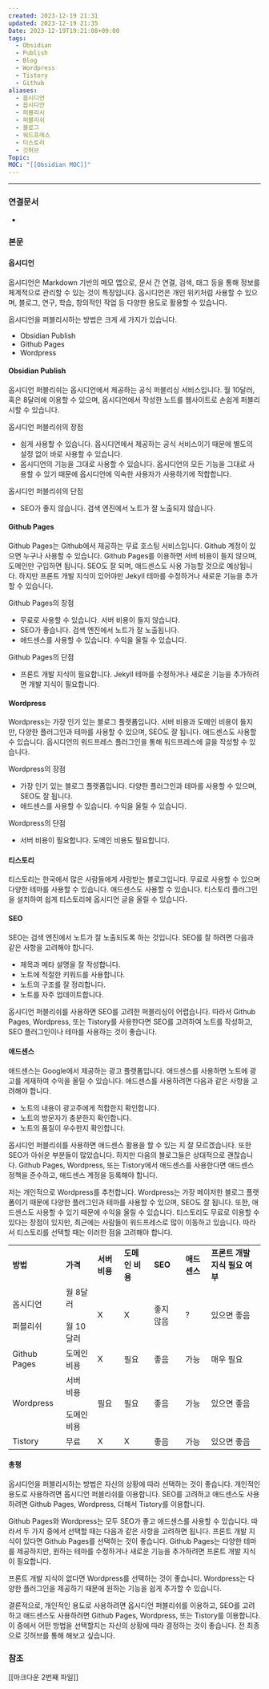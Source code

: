 ```yaml
---
created: 2023-12-19 21:31
updated: 2023-12-19 21:35
Date: 2023-12-19T19:21:08+09:00
tags:
  - Obsidian
  - Publish
  - Blog
  - Wordpress
  - Tistory
  - Github
aliases:
  - 옵시디언
  - 옵시디안
  - 퍼블리시
  - 퍼블리쉬
  - 블로그
  - 워드프레스
  - 티스토리
  - 깃허브
Topic: 
MOC: "[[Obsidian MOC]]"
---
```

---

### 연결문서
- 

### 본문
#### 옵시디언
옵시디언은 Markdown 기반의 메모 앱으로, 문서 간 연결, 검색, 태그 등을 통해 정보를 체계적으로 관리할 수 있는 것이 특징입니다. 옵시디언은 개인 위키처럼 사용할 수 있으며, 블로그, 연구, 학습, 창의적인 작업 등 다양한 용도로 활용할 수 있습니다.

옵시디언을 퍼블리시하는 방법은 크게 세 가지가 있습니다.

* Obsidian Publish
* Github Pages
* Wordpress

#### Obsidian Publish
옵시디언 퍼블리쉬는 옵시디언에서 제공하는 공식 퍼블리싱 서비스입니다. 월 10달러, 혹은 8달러에 이용할 수 있으며, 옵시디언에서 작성한 노트를 웹사이트로 손쉽게 퍼블리시할 수 있습니다.

옵시디언 퍼블리쉬의 장점
* 쉽게 사용할 수 있습니다. 옵시디언에서 제공하는 공식 서비스이기 때문에 별도의 설정 없이 바로 사용할 수 있습니다.
* 옵시디언의 기능을 그대로 사용할 수 있습니다. 옵시디언의 모든 기능을 그대로 사용할 수 있기 때문에 옵시디언에 익숙한 사용자가 사용하기에 적합합니다.

옵시디언 퍼블리쉬의 단점
* SEO가 좋지 않습니다. 검색 엔진에서 노트가 잘 노출되지 않습니다.

#### Github Pages
Github Pages는 Github에서 제공하는 무료 호스팅 서비스입니다. Github 계정이 있으면 누구나 사용할 수 있습니다. Github Pages를 이용하면 서버 비용이 들지 않으며, 도메인만 구입하면 됩니다. SEO도 잘 되며, 애드센스도 사용 가능할 것으로 예상됩니다. 하지만 프론트 개발 지식이 있어야만 Jekyll 테마를 수정하거나 새로운 기능을 추가할 수 있습니다.

Github Pages의 장점
* 무료로 사용할 수 있습니다. 서버 비용이 들지 않습니다.
* SEO가 좋습니다. 검색 엔진에서 노트가 잘 노출됩니다.
* 애드센스를 사용할 수 있습니다. 수익을 올릴 수 있습니다.

Github Pages의 단점
* 프론트 개발 지식이 필요합니다. Jekyll 테마를 수정하거나 새로운 기능을 추가하려면 개발 지식이 필요합니다.

#### Wordpress
Wordpress는 가장 인기 있는 블로그 플랫폼입니다. 서버 비용과 도메인 비용이 들지만, 다양한 플러그인과 테마를 사용할 수 있으며, SEO도 잘 됩니다. 애드센스도 사용할 수 있습니다. 옵시디언의 워드프레스 플러그인을 통해 워드프레스에 글을 작성할 수 있습니다.

Wordpress의 장점
* 가장 인기 있는 블로그 플랫폼입니다. 다양한 플러그인과 테마를 사용할 수 있으며, SEO도 잘 됩니다.
* 애드센스를 사용할 수 있습니다. 수익을 올릴 수 있습니다.

Wordpress의 단점
* 서버 비용이 필요합니다. 도메인 비용도 필요합니다.

#### 티스토리
티스토리는 한국에서 많은 사람들에게 사랑받는 블로그입니다. 무료로 사용할 수 있으며 다양한 테마를 사용할 수 있습니다. 애드센스도 사용할 수 있습니다. 티스토리 플러그인을 설치하여 쉽게 티스토리에 옵시디언 글을 올릴 수 있습니다.

#### SEO
SEO는 검색 엔진에서 노트가 잘 노출되도록 하는 것입니다. SEO를 잘 하려면 다음과 같은 사항을 고려해야 합니다.

* 제목과 메타 설명을 잘 작성합니다.
* 노트에 적절한 키워드를 사용합니다.
* 노트의 구조를 잘 정리합니다.
* 노트를 자주 업데이트합니다.

옵시디언 퍼블리쉬를 사용하면 SEO를 고려한 퍼블리싱이 어렵습니다. 따라서 Github Pages, Wordpress, 또는 Tistory를 사용한다면 SEO를 고려하여 노트를 작성하고, SEO 플러그인이나 테마를 사용하는 것이 좋습니다.

#### 애드센스
애드센스는 Google에서 제공하는 광고 플랫폼입니다. 애드센스를 사용하면 노트에 광고를 게재하여 수익을 올릴 수 있습니다. 애드센스를 사용하려면 다음과 같은 사항을 고려해야 합니다.

* 노트의 내용이 광고주에게 적합한지 확인합니다.
* 노트의 방문자가 충분한지 확인합니다.
* 노트의 품질이 우수한지 확인합니다.

옵시디언 퍼블리쉬를 사용하면 애드센스 활용을 할 수 있는 지 잘 모르겠습니다. 또한 SEO가 아쉬운 부분들이 많았습니다. 하지만 다음의 블로그들은 상대적으로 괜찮습니다. Github Pages, Wordpress, 또는 Tistory에서 애드센스를 사용한다면 애드센스 정책을 준수하고, 애드센스 계정을 등록해야 합니다.

저는 개인적으로 Wordpress를 추천합니다. Wordpress는 가장 메이저한 블로그 플랫폼이기 때문에 다양한 플러그인과 테마를 사용할 수 있으며, SEO도 잘 됩니다. 또한, 애드센스도 사용할 수 있기 때문에 수익을 올릴 수 있습니다. 티스토리도 무료로 이용할 수 있다는 장점이 있지만, 최근에는 사람들이 워드프레스로 많이 이동하고 있습니다. 따라서 티스토리를 선택할 때는 이러한 점을 고려해야 합니다.

|   |   |   |   |   |   |   |
|---|---|---|---|---|---|---|
|**방법**|**가격**|**서버 비용**|**도메인 비용**|**SEO**|**애드센스**|**프론트 개발 지식 필요 여부**|
|옵시디언<br><br>퍼블리쉬|월 8달러<br><br>월 10달러|X|X|좋지 않음|?|있으면 좋음|
|Github Pages|도메인 비용|X|필요|좋음|가능|매우 필요|
|Wordpress|서버 비용<br><br>도메인 비용|필요|필요|좋음|가능|있으면 좋음|
|Tistory|무료|X|X|좋음|가능|있으면 좋음|

#### 총평
옵시디언을 퍼블리시하는 방법은 자신의 상황에 따라 선택하는 것이 좋습니다. 개인적인 용도로 사용하려면 옵시디언 퍼블리쉬를 이용합니다. SEO를 고려하고 애드센스도 사용하려면 Github Pages, Wordpress, 더해서 Tistory를 이용합니다.

Github Pages와 Wordpress는 모두 SEO가 좋고 애드센스를 사용할 수 있습니다. 따라서 두 가지 중에서 선택할 때는 다음과 같은 사항을 고려하면 됩니다. 프론트 개발 지식이 있다면 Github Pages를 선택하는 것이 좋습니다. Github Pages는 다양한 테마를 제공하지만, 원하는 테마를 수정하거나 새로운 기능을 추가하려면 프론트 개발 지식이 필요합니다.

프론트 개발 지식이 없다면 Wordpress를 선택하는 것이 좋습니다. Wordpress는 다양한 플러그인을 제공하기 때문에 원하는 기능을 쉽게 추가할 수 있습니다.

결론적으로, 개인적인 용도로 사용하려면 옵시디언 퍼블리쉬를 이용하고, SEO를 고려하고 애드센스도 사용하려면 Github Pages, Wordpress, 또는 Tistory를 이용합니다. 이 중에서 어떤 방법을 선택할지는 자신의 상황에 따라 결정하는 것이 좋습니다. 전 최종으로 깃허브를 통해 해보고 싶습니다.

### 참조
[[마크다운 2번째 파일]]
